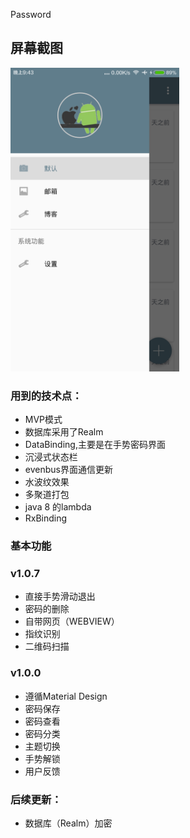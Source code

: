 Password
## 屏幕截图

<img src="/screenshots/nav.png" alt="screenshot" title="screenshot" width="270" height="486" />

### 用到的技术点：
 * MVP模式
 * 数据库采用了Realm
 * DataBinding,主要是在手势密码界面
 * 沉浸式状态栏
 * evenbus界面通信更新
 * 水波纹效果
 * 多聚道打包
 * java 8 的lambda
 * RxBinding
 
### 基本功能

### v1.0.7
 * 直接手势滑动退出
 * 密码的删除
 * 自带网页（WEBVIEW）
 * 指纹识别
 * 二维码扫描

### v1.0.0
 * 遵循Material Design
 * 密码保存
 * 密码查看
 * 密码分类
 * 主题切换
 * 手势解锁
 * 用户反馈

### 后续更新：
 * 数据库（Realm）加密
